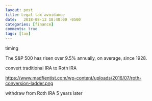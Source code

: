 ```yaml
---
layout: post
title: Legal tax avoidance
date:   2018-08-13 18:40:00 -0500
categories: [finance]
comments: true
tags: [tax]
---
```


timing

The S&P 500 has risen over 9.5% annually, on average, since 1928.

convert traditional IRA to Roth IRA

https://www.madfientist.com/wp-content/uploads/2016/07/roth-conversion-ladder.png

withdraw from Roth IRA 5 years later
